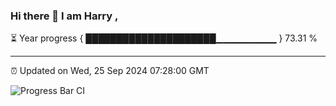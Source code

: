 ### Hi there 👋 I am Harry , 

⏳ Year progress { █████████████████████▁▁▁▁▁▁▁▁▁ } 73.31 %

---

⏰ Updated on Wed, 25 Sep 2024 07:28:00 GMT

![Progress Bar CI](https://github.com/duykhang68/duykhang68/workflows/Progress%20Bar%20CI/badge.svg)
